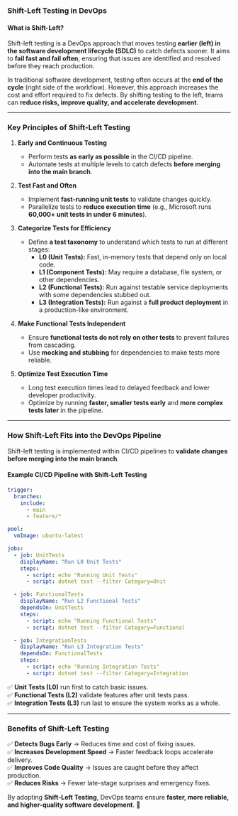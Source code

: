 ### **Shift-Left Testing in DevOps**

#### **What is Shift-Left?**
Shift-left testing is a DevOps approach that moves testing **earlier (left) in the software development lifecycle (SDLC)** to catch defects sooner. It aims to **fail fast and fail often**, ensuring that issues are identified and resolved before they reach production.

In traditional software development, testing often occurs at the **end of the cycle** (right side of the workflow). However, this approach increases the cost and effort required to fix defects. By shifting testing to the left, teams can **reduce risks, improve quality, and accelerate development**.

---

### **Key Principles of Shift-Left Testing**
1. **Early and Continuous Testing**  
   - Perform tests **as early as possible** in the CI/CD pipeline.  
   - Automate tests at multiple levels to catch defects **before merging into the main branch**.

2. **Test Fast and Often**  
   - Implement **fast-running unit tests** to validate changes quickly.  
   - Parallelize tests to **reduce execution time** (e.g., Microsoft runs **60,000+ unit tests in under 6 minutes**).

3. **Categorize Tests for Efficiency**  
   - Define **a test taxonomy** to understand which tests to run at different stages:  
     - **L0 (Unit Tests):** Fast, in-memory tests that depend only on local code.  
     - **L1 (Component Tests):** May require a database, file system, or other dependencies.  
     - **L2 (Functional Tests):** Run against testable service deployments with some dependencies stubbed out.  
     - **L3 (Integration Tests):** Run against a **full product deployment** in a production-like environment.

4. **Make Functional Tests Independent**  
   - Ensure **functional tests do not rely on other tests** to prevent failures from cascading.  
   - Use **mocking and stubbing** for dependencies to make tests more reliable.

5. **Optimize Test Execution Time**  
   - Long test execution times lead to delayed feedback and lower developer productivity.  
   - Optimize by running **faster, smaller tests early** and **more complex tests later** in the pipeline.

---

### **How Shift-Left Fits into the DevOps Pipeline**
Shift-left testing is implemented within CI/CD pipelines to **validate changes before merging into the main branch**.

#### **Example CI/CD Pipeline with Shift-Left Testing**
```yaml
trigger:
  branches:
    include:
      - main
      - feature/*

pool:
  vmImage: ubuntu-latest

jobs:
  - job: UnitTests
    displayName: "Run L0 Unit Tests"
    steps:
      - script: echo "Running Unit Tests"
      - script: dotnet test --filter Category=Unit

  - job: FunctionalTests
    displayName: "Run L2 Functional Tests"
    dependsOn: UnitTests
    steps:
      - script: echo "Running Functional Tests"
      - script: dotnet test --filter Category=Functional

  - job: IntegrationTests
    displayName: "Run L3 Integration Tests"
    dependsOn: FunctionalTests
    steps:
      - script: echo "Running Integration Tests"
      - script: dotnet test --filter Category=Integration
```
✅ **Unit Tests (L0)** run first to catch basic issues.  
✅ **Functional Tests (L2)** validate features after unit tests pass.  
✅ **Integration Tests (L3)** run last to ensure the system works as a whole.

---

### **Benefits of Shift-Left Testing**
✅ **Detects Bugs Early** → Reduces time and cost of fixing issues.  
✅ **Increases Development Speed** → Faster feedback loops accelerate delivery.  
✅ **Improves Code Quality** → Issues are caught before they affect production.  
✅ **Reduces Risks** → Fewer late-stage surprises and emergency fixes.  

By adopting **Shift-Left Testing**, DevOps teams ensure **faster, more reliable, and higher-quality software development**. 🚀


